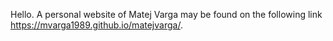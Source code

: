 Hello. A personal website of Matej Varga may be found on the following link https://mvarga1989.github.io/matejvarga/.
